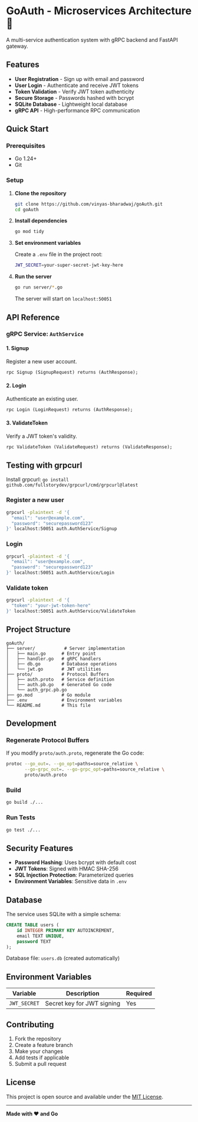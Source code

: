 # GoAuth - Microservices Architecture 🔐

A multi-service authentication system with gRPC backend and FastAPI gateway.

## Features

- **User Registration** - Sign up with email and password
- **User Login** - Authenticate and receive JWT tokens
- **Token Validation** - Verify JWT token authenticity
- **Secure Storage** - Passwords hashed with bcrypt
- **SQLite Database** - Lightweight local database
- **gRPC API** - High-performance RPC communication

## Quick Start

### Prerequisites
- Go 1.24+
- Git

### Setup

1. **Clone the repository**
   ```bash
   git clone https://github.com/vinyas-bharadwaj/goAuth.git
   cd goAuth
   ```

2. **Install dependencies**
   ```bash
   go mod tidy
   ```

3. **Set environment variables**
   
   Create a `.env` file in the project root:
   ```bash
   JWT_SECRET=your-super-secret-jwt-key-here
   ```

4. **Run the server**
   ```bash
   go run server/*.go
   ```
   
   The server will start on `localhost:50051`

## API Reference

### gRPC Service: `AuthService`

#### 1. Signup
Register a new user account.
```protobuf
rpc Signup (SignupRequest) returns (AuthResponse);
```

#### 2. Login  
Authenticate an existing user.
```protobuf
rpc Login (LoginRequest) returns (AuthResponse);
```

#### 3. ValidateToken
Verify a JWT token's validity.
```protobuf
rpc ValidateToken (ValidateRequest) returns (ValidateResponse);
```

## Testing with grpcurl

Install grpcurl: `go install github.com/fullstorydev/grpcurl/cmd/grpcurl@latest`

### Register a new user
```bash
grpcurl -plaintext -d '{
  "email": "user@example.com",
  "password": "securepassword123"
}' localhost:50051 auth.AuthService/Signup
```

### Login
```bash
grpcurl -plaintext -d '{
  "email": "user@example.com", 
  "password": "securepassword123"
}' localhost:50051 auth.AuthService/Login
```

### Validate token
```bash
grpcurl -plaintext -d '{
  "token": "your-jwt-token-here"
}' localhost:50051 auth.AuthService/ValidateToken
```

## Project Structure

```
goAuth/
├── server/           # Server implementation
│   ├── main.go      # Entry point
│   ├── handler.go   # gRPC handlers
│   ├── db.go        # Database operations
│   └── jwt.go       # JWT utilities
├── proto/           # Protocol Buffers
│   ├── auth.proto   # Service definition
│   ├── auth.pb.go   # Generated Go code
│   └── auth_grpc.pb.go
├── go.mod           # Go module
├── .env             # Environment variables
└── README.md        # This file
```

## Development

### Regenerate Protocol Buffers
If you modify `proto/auth.proto`, regenerate the Go code:

```bash
protoc --go_out=. --go_opt=paths=source_relative \
       --go-grpc_out=. --go-grpc_opt=paths=source_relative \
       proto/auth.proto
```

### Build
```bash
go build ./...
```

### Run Tests
```bash
go test ./...
```

## Security Features

- **Password Hashing**: Uses bcrypt with default cost
- **JWT Tokens**: Signed with HMAC SHA-256
- **SQL Injection Protection**: Parameterized queries
- **Environment Variables**: Sensitive data in `.env`

## Database

The service uses SQLite with a simple schema:

```sql
CREATE TABLE users (
    id INTEGER PRIMARY KEY AUTOINCREMENT,
    email TEXT UNIQUE,
    password TEXT
);
```

Database file: `users.db` (created automatically)

## Environment Variables

| Variable | Description | Required |
|----------|-------------|----------|
| `JWT_SECRET` | Secret key for JWT signing | Yes |

## Contributing

1. Fork the repository
2. Create a feature branch
3. Make your changes
4. Add tests if applicable
5. Submit a pull request

## License

This project is open source and available under the [MIT License](LICENSE).

---

**Made with ❤️ and Go**